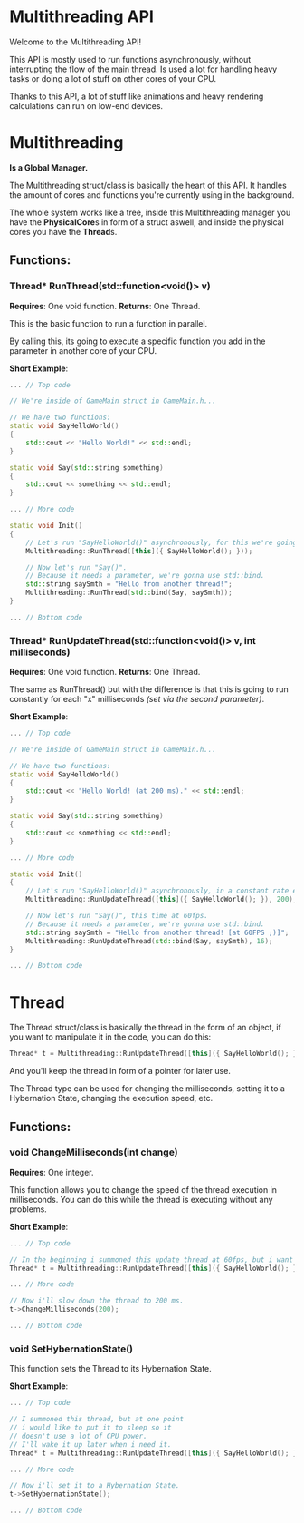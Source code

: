# Multithreading API

Welcome to the Multithreading API!

This API is mostly used to run functions asynchronously, without interrupting the flow of the main thread. Is used a lot for handling heavy tasks or doing a lot of stuff on other cores of your CPU.

Thanks to this API, a lot of stuff like animations and heavy rendering calculations can run on low-end devices.

# Multithreading

**Is a Global Manager.**

The Multithreading struct/class is basically the heart of this API. It handles the amount of cores and functions you're currently using in the background.

The whole system works like a tree, inside this Multithreading manager you have the **PhysicalCore**s in form of a struct aswell, and inside the physical cores you have the **Thread**s.

## Functions:

### Thread* RunThread(std::function\<void()\> v)

**Requires**: One void function.
**Returns**: One Thread.

This is the basic function to run a function in parallel.

By calling this, its going to execute a specific function you add in the parameter in another core of your CPU.

**Short Example**:

```cpp
... // Top code

// We're inside of GameMain struct in GameMain.h...

// We have two functions:
static void SayHelloWorld()
{
	std::cout << "Hello World!" << std::endl;
}

static void Say(std::string something)
{
	std::cout << something << std::endl;
}

... // More code

static void Init()
{
	// Let's run "SayHelloWorld()" asynchronously, for this we're going to add a lambda.
	Multithreading::RunThread([this]({ SayHelloWorld(); }));

	// Now let's run "Say()".
	// Because it needs a parameter, we're gonna use std::bind.
	std::string saySmth = "Hello from another thread!";
	Multithreading::RunThread(std::bind(Say, saySmth));
}

... // Bottom code
```

### Thread* RunUpdateThread(std::function\<void()\> v, int milliseconds)

**Requires**: One void function.
**Returns**: One Thread.

The same as RunThread() but with the difference is that this is going to run constantly for each "x" milliseconds *(set via the second parameter)*.

**Short Example**:

```cpp
... // Top code

// We're inside of GameMain struct in GameMain.h...

// We have two functions:
static void SayHelloWorld()
{
	std::cout << "Hello World! (at 200 ms)." << std::endl;
}

static void Say(std::string something)
{
	std::cout << something << std::endl;
}

... // More code

static void Init()
{
	// Let's run "SayHelloWorld()" asynchronously, in a constant rate each 200 milliseconds, again like the last one, we're gonna use a lambda.
	Multithreading::RunUpdateThread([this]({ SayHelloWorld(); }), 200);

	// Now let's run "Say()", this time at 60fps.
	// Because it needs a parameter, we're gonna use std::bind.
	std::string saySmth = "Hello from another thread! [at 60FPS ;)]";
	Multithreading::RunUpdateThread(std::bind(Say, saySmth), 16);
}

... // Bottom code
```

# Thread

The Thread struct/class is basically the thread in the form of an object, if you want to manipulate it in the code, you can do this:

```cpp
Thread* t = Multithreading::RunUpdateThread([this]({ SayHelloWorld(); }), 16);
```

And you'll keep the thread in form of a pointer for later use.

The Thread type can be used for changing the milliseconds, setting it to a Hybernation State, changing the execution speed, etc.

## Functions:

### void ChangeMilliseconds(int change)

**Requires**: One integer.

This function allows you to change the speed of the thread execution in milliseconds. You can do this while the thread is executing without any problems.

**Short Example**:

```cpp
... // Top code

// In the beginning i summoned this update thread at 60fps, but i want to slow it down later on.
Thread* t = Multithreading::RunUpdateThread([this]({ SayHelloWorld(); }), 16);

... // More code

// Now i'll slow down the thread to 200 ms.
t->ChangeMilliseconds(200);

... // Bottom code
```

### void SetHybernationState()

This function sets the Thread to its Hybernation State.

**Short Example**:

```cpp
... // Top code

// I summoned this thread, but at one point
// i would like to put it to sleep so it 
// doesn't use a lot of CPU power.
// I'll wake it up later when i need it.
Thread* t = Multithreading::RunUpdateThread([this]({ SayHelloWorld(); }), 16);

... // More code

// Now i'll set it to a Hybernation State.
t->SetHybernationState();

... // Bottom code
```